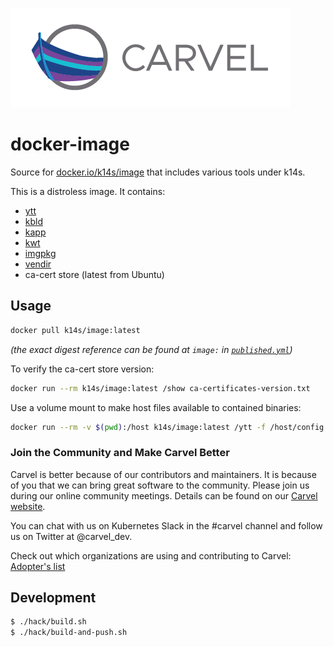 ![logo](logos/CarvelLogo.png)

# docker-image

Source for [docker.io/k14s/image](https://hub.docker.com/r/k14s/image) that includes various tools under k14s.

This is a distroless image. It contains:

- [ytt](https://get-ytt.io)
- [kbld](https://get-kbld.io)
- [kapp](https://get-kapp.io)
- [kwt](https://github.com/k14s/kwt)
- [imgpkg](https://github.com/k14s/imgpkg)
- [vendir](https://github.com/k14s/vendir)
- ca-cert store (latest from Ubuntu)

## Usage

```bash
docker pull k14s/image:latest
```
_(the exact digest reference can be found at `image:` in [`published.yml`](published.yml))_

To verify the ca-cert store version:

```bash
docker run --rm k14s/image:latest /show ca-certificates-version.txt
```

Use a volume mount to make host files available to contained binaries:

```bash
docker run --rm -v $(pwd):/host k14s/image:latest /ytt -f /host/config --output-files=/host/output
```

### Join the Community and Make Carvel Better
Carvel is better because of our contributors and maintainers. It is because of you that we can bring great software to the community.
Please join us during our online community meetings. Details can be found on our [Carvel website](https://carvel.dev/community/).

You can chat with us on Kubernetes Slack in the #carvel channel and follow us on Twitter at @carvel_dev.

Check out which organizations are using and contributing to Carvel: [Adopter's list](https://github.com/vmware-tanzu/carvel/blob/master/ADOPTERS.md)

## Development

```bash
$ ./hack/build.sh
$ ./hack/build-and-push.sh
```
